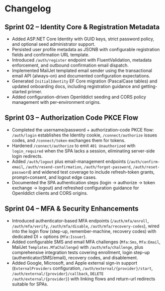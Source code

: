 # Changelog

## Sprint 02 – Identity Core & Registration Metadata
- Added ASP.NET Core Identity with GUID keys, strict password policy, and optional seed administrator support.
- Persisted user profile metadata as JSONB with configurable registration fields and confirmation URL template.
- Introduced `/auth/register` endpoint with FluentValidation, metadata enforcement, and outbound confirmation email dispatch.
- Implemented MailJet templated email sender using the transactional email API (always-on) and documented configuration expectations.
- Generated `InitialIdentity` EF Core migration (PascalCase tables) and updated onboarding docs, including registration guidance and getting-started primer.
- Added configuration-driven OpenIddict seeding and CORS policy management with per-environment origins.

## Sprint 03 – Authorization Code PKCE Flow
- Completed the username/password + authorization-code PKCE flow: `/auth/login` establishes the Identity cookie, `/connect/authorize` issues codes, and `/connect/token` exchanges them for tokens.
- Hardened `/connect/authorize` to emit `401 Unauthorized` with `login_required` when the SPA lacks a session, eliminating server-side login redirects.
- Added `/auth/logout` plus email-management endpoints (`/auth/confirm-email`, `/auth/resend-confirmation`, `/auth/forgot-password`, `/auth/reset-password`) and widened test coverage to include refresh-token grants, prompt=consent, and logout edge cases.
- Documented the SPA authentication steps (login → authorize → token exchange → logout) and refreshed configuration guidance for OpenIddict clients and CORS origins.

## Sprint 04 – MFA & Security Enhancements
- Introduced authenticator-based MFA endpoints (`/auth/mfa/enroll`, `/auth/mfa/verify`, `/auth/mfa/disable`, `/auth/mfa/recovery-codes`), wired into the login flow (step-up, remember-machine, recovery codes) with dedicated DI + options (`Mfa:Issuer`).
- Added configurable SMS and email MFA challenges (`Mfa:Sms`, `Mfa:Email`, MailJet `Templates.MfaChallenge`) with `/auth/mfa/challenge`, plus comprehensive integration tests covering enrollment, login step-up (authenticator/SMS/email), recovery codes, and disablement.
- Added Google, Microsoft, and Apple external sign-in support (`ExternalProviders` configuration, `/auth/external/{provider}/start`, `/auth/external/{provider}/callback`, `DELETE /auth/external/{provider}`) with linking flows and return-url redirects suitable for SPAs.
